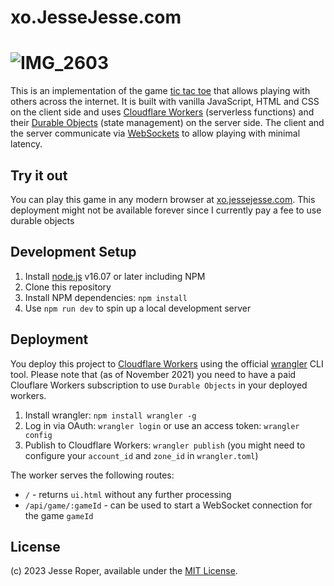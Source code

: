# xo.JesseJesse.com
# ![IMG_2603](https://github.com/sudo-self/xo.JesseJesse.com/assets/119916323/750e04cf-fb0c-4d46-bdfe-a19a4c9243cc)

This is an implementation of the game [tic tac toe](https://en.wikipedia.org/wiki/Tic-tac-toe) that allows playing with others across the internet. It is built with vanilla JavaScript, HTML and CSS on the client side and uses [Cloudflare Workers](https://workers.cloudflare.com/) (serverless functions) and their [Durable Objects](https://blog.cloudflare.com/introducing-workers-durable-objects/) (state management) on the server side. The client and the server communicate via [WebSockets](https://developer.mozilla.org/en-US/docs/Web/API/WebSockets_API) to allow playing with minimal latency.

## Try it out

You can play this game in any modern browser at [xo.jessejesse.com](https://xo.jessejesse.com/). This deployment might not be available forever since I currently pay a fee to use durable objects

## Development Setup

1. Install [node.js](https://nodejs.org/) v16.07 or later including NPM
2. Clone this repository
3. Install NPM dependencies: `npm install`
4. Use `npm run dev` to spin up a local development server

## Deployment

You deploy this project to [Cloudflare Workers](https://workers.cloudflare.com/) using the official [wrangler](https://developers.cloudflare.com/workers/cli-wrangler/install-update) CLI tool. Please note that (as of November 2021) you need to have a paid Clouflare Workers subscription to use `Durable Objects` in your deployed workers.

1. Install wrangler: `npm install wrangler -g`
2. Log in via OAuth: `wrangler login` or use an access token: `wrangler config`
3. Publish to Cloudflare Workers: `wrangler publish` (you might need to configure your `account_id` and `zone_id` in `wrangler.toml`)

The worker serves the following routes:

- `/` - returns `ui.html` without any further processing
- `/api/game/:gameId` - can be used to start a WebSocket connection for the game `gameId`

## License

(c) 2023 Jesse Roper, available under the [MIT License](./LICENSE).
